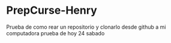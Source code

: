 # PrepCurse-Henry
Prueba de como rear un repositorio y clonarlo desde github a mi computadora
prueba de hoy 24 sabado
